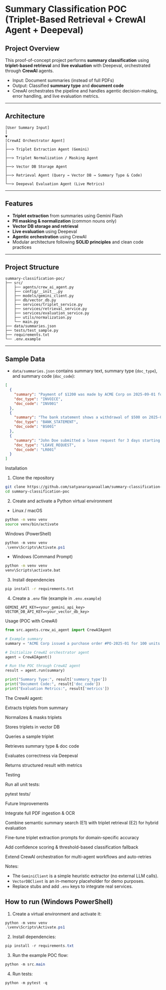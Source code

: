 # Summary Classification POC (Triplet-Based Retrieval + CrewAI Agent + Deepeval)

## Project Overview
This proof-of-concept project performs **summary classification** using **triplet-based retrieval** and **live evaluation** with Deepeval, orchestrated through **CrewAI** agents.  

- Input: Document summaries (instead of full PDFs)  
- Output: Classified **summary type** and **document code**  
- CrewAI orchestrates the pipeline and handles agentic decision-making, error handling, and live evaluation metrics.

---

## Architecture
```
[User Summary Input]
│
▼
[CrewAI Orchestrator Agent]
│
├──> Triplet Extraction Agent (Gemini)
│
├──> Triplet Normalization / Masking Agent
│
├──> Vector DB Storage Agent
│
├──> Retrieval Agent (Query → Vector DB → Summary Type & Code)
│
└──> Deepeval Evaluation Agent (Live Metrics)
```

---

## Features
- **Triplet extraction** from summaries using Gemini Flash
- **PII masking & normalization** (common nouns only)
- **Vector DB storage and retrieval**
- **Live evaluation** using Deepeval
- **Agentic orchestration** using CrewAI
- Modular architecture following **SOLID principles** and clean code practices

---

## Project Structure

```
summary-classification-poc/
├── src/
│   ├── agents/crew_ai_agent.py
│   ├── config/__init__.py
│   ├── models/gemini_client.py
│   ├── db/vector_db.py
│   ├── services/triplet_service.py
│   ├── services/retrieval_service.py
│   ├── services/evaluation_service.py
│   ├── utils/normalization.py
│   └── main.py
├── data/summaries.json
├── tests/test_sample.py
├── requirements.txt
└── .env.example
```


---

## Sample Data

- `data/summaries.json` contains summary text, summary type (`doc_type`), and summary code (`doc_code`):

```json
[
  {
    "summary": "Payment of $1200 was made by ACME Corp on 2025-09-01 for invoice #INV-100.",
    "doc_type": "INVOICE",
    "doc_code": "INV001"
  },
  {
    "summary": "The bank statement shows a withdrawal of $500 on 2025-08-30 from account 12345678.",
    "doc_type": "BANK_STATEMENT",
    "doc_code": "BS001"
  },
  {
    "summary": "John Doe submitted a leave request for 3 days starting 2025-09-10.",
    "doc_type": "LEAVE_REQUEST",
    "doc_code": "LR001"
  }
]
```
Installation

1. Clone the repository

```bash
git clone https://github.com/satyanarayanaallam/summary-classification-poc.git
cd summary-classification-poc
```

2. Create and activate a Python virtual environment

- Linux / macOS

```bash
python -m venv venv
source venv/bin/activate
```


 Windows (PowerShell)
 
```powershell
python -m venv venv
.\venv\Scripts\Activate.ps1
```
- Windows (Command Prompt)

```cmd
python -m venv venv
venv\Scripts\activate.bat
```

3. Install dependencies

```bash
pip install -r requirements.txt
```

4. Create a `.env` file (example in `.env.example`)

```text
GEMINI_API_KEY=<your_gemini_api_key>
VECTOR_DB_API_KEY=<your_vector_db_key>
```

Usage (POC with CrewAI)

```python
from src.agents.crew_ai_agent import CrewAIAgent

# Example summary
summary = "ACME Corp issued a purchase order #PO-2025-01 for 100 units of product X."

# Initialize CrewAI orchestrator agent
agent = CrewAIAgent()

# Run the POC through CrewAI agent
result = agent.run(summary)

print("Summary Type:", result['summary_type'])
print("Document Code:", result['doc_code'])
print("Evaluation Metrics:", result['metrics'])
```


The CrewAI agent:

Extracts triplets from summary

Normalizes & masks triplets

Stores triplets in vector DB

Queries a sample triplet

Retrieves summary type & doc code

Evaluates correctness via Deepeval

Returns structured result with metrics

Testing

Run all unit tests:

pytest tests/

Future Improvements

Integrate full PDF ingestion & OCR

Combine semantic summary search (E1) with triplet retrieval (E2) for hybrid evaluation

Fine-tune triplet extraction prompts for domain-specific accuracy

Add confidence scoring & threshold-based classification fallback

Extend CrewAI orchestration for multi-agent workflows and auto-retries


Notes:
- The `GeminiClient` is a simple heuristic extractor (no external LLM calls).
- `VectorDBClient` is an in-memory placeholder for demo purposes.
- Replace stubs and add `.env` keys to integrate real services.

## How to run (Windows PowerShell)

1. Create a virtual environment and activate it:

```powershell
python -m venv venv
.\venv\Scripts\Activate.ps1
```
2. Install dependencies:

```powershell
pip install -r requirements.txt
```

3. Run the example POC flow:

```powershell
python -m src.main
```

4. Run tests:

```powershell
python -m pytest -q
```
